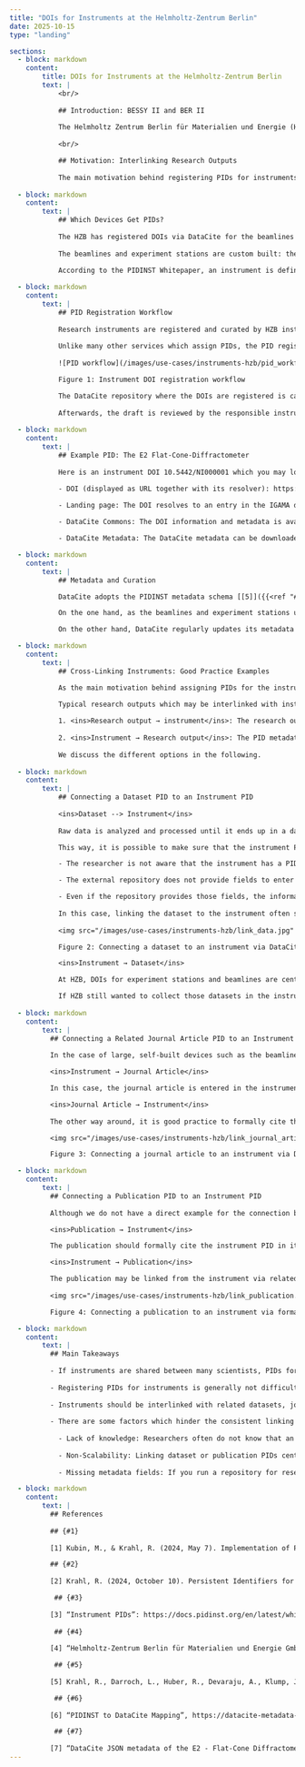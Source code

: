 ```yaml
---
title: "DOIs for Instruments at the Helmholtz-Zentrum Berlin"
date: 2025-10-15
type: "landing"

sections:
  - block: markdown
    content:
        title: DOIs for Instruments at the Helmholtz-Zentrum Berlin
        text: |
            <br/>          
  
            ## Introduction: BESSY II and BER II
            
            The Helmholtz Zentrum Berlin für Materialien und Energie (HZB) operates the BESSY II synchrotron radiation source and, until the end of 2019, did operate the BER II neutron source.  BESSY II is a third-generation synchrotron radiation source that produces extremely bright X-ray light which is fed through beamlines to experiment stations, where researchers use it for their experiments. The radiation is directed onto a sample, resulting in measurements which can be used to examine the sample. BER II had a reactor as a neutron source. Neutrons were generated as a chain reaction within the reactor. Some of them were led into beamlines and could be used to examine samples at experiment stations.
        
            <br/>

            ## Motivation: Interlinking Research Outputs
            
            The main motivation behind registering PIDs for instruments is to improve the interlinking of research outputs. Linking a dataset to the instrument that generated it provides more detailed provenance information for the dataset. For instance, the instrument PID could contain or reference specific technical details about the instrument that are pertinent to the dataset generation, thereby enhancing the FAIRness of the research data. Furthermore, interlinking datasets and instruments makes it easier to track an instrument's scientific output, or to find other datasets generated by the same instrument [[1]]({{<ref "#1" >}}).
                    
  - block: markdown
    content:
        text: |
            ## Which Devices Get PIDs?
          
            The HZB has registered DOIs via DataCite for the beamlines of BER II and the beamlines and experiment stations of BESSY II. In the case of BESSY II, the process of registering DOIs for all beamlines and experiment stations has started but is not yet complete, simply due to staffing capacity issues. Currently, there are 24 instrument DOIs already registered, including 15 beamlines of BER II, 5 beamlines of BESSY II and 4 experiment stations of BESSY II. As there are a total of approximately 45 beamlines and 60 experiment stations at BESSY II, more DOIs are planned to be registered at a later stage.
            
            The beamlines and experiment stations are custom built: they are one of a kind and there is no external manufacturer or model. They may contain off-the-shelf components, though. It takes the combination of a beamline and an experimental station to conduct a measurement. In the case of BER II, the beamlines and experiment stations were permanently connected to each other and considered as a single instrument. For BESSY II, some experiment stations are fixedly attached to a beamline, some stations may be moved between beamlines. Hence, DOIs are separately assigned to beamlines and experiment stations such that two DOIs together can uniquely identify the experimental environment [[2]]({{<ref "#2" >}}).             
            
            According to the PIDINST Whitepaper, an instrument is defined as a “device used for making measurements, alone or in conjunction with one or more supplementary devices” [[3]]({{<ref "#3" >}}). Strictly speaking, the beamlines themselves are not recording any measurements. However, they are part of the overall experimental setup and thus also assigned DOIs for practicality.

  - block: markdown
    content:
        text: |
            ## PID Registration Workflow
          
            Research instruments are registered and curated by HZB instrument scientists within the HZB instrument database IGAMA. Instruments in this database are assigned a DataCite DOI as needed. The main motivation for assigning DOIs is to interlink research outputs, whereas the database's main purpose is to allow users to find technical information about the instrument and to apply for experimental time. 
          
            Unlike many other services which assign PIDs, the PID registration for instruments at HZB is carried out centrally by a single employee, in consultation with the library and the scientists responsible for the instruments. It is very important to centrally coordinate the registration of instruments which are often reused by various researchers. Otherwise, if researchers were encouraged to assign PIDs to used instruments themselves, one instrument could end up with lots of different PIDs.
          
            ![PID workflow](/images/use-cases/instruments-hzb/pid_workflow.jpg)

            Figure 1: Instrument DOI registration workflow

            The DataCite repository where the DOIs are registered is called “Helmholtz-Zentrum Berlin für Materialien und Energie GmbH” [[4]]({{<ref "#4" >}}) and is part of the TIB consortium at DataCite. Registration of DOIs is carried out via the DataCite REST API. There is no direct integration between IGAMA and DataCite. In particular, no script runs to automatically extract PID metadata from the database to fill in the DataCite metadata fields. Given the relatively small number of instruments that need to be registered, it is simply not worth the effort to automate this process. Instead, a suggestion for the DataCite DOI metadata is generated manually (based on the metadata of the database entry).
            
            Afterwards, the draft is reviewed by the responsible instrument scientist, who will either accept it or improve the metadata record. Metadata collection and review is the most labour-intensive part of PID registration and is not always easy, but it is important to ensure high-quality metadata. Apart from metadata collection, the entire PID registration process for instruments was considered not complicated.
          
  - block: markdown
    content:
        text: |
            ## Example PID: The E2 Flat-Cone-Diffractometer
          
            Here is an instrument DOI 10.5442/NI000001 which you may look at as an example. The DOI uniquely identifies the “E2 Flat-Cone-Diffractometer”, a beamline which was part of BER II. The DOI has the following components/links:

            - DOI (displayed as URL together with its resolver): https://doi.org/10.5442/NI000001 

            - Landing page: The DOI resolves to an entry in the IGAMA database representing the beamline, available at the URL https://www.helmholtz-berlin.de/pubbin/igama_output?modus=einzel&sprache=en&gid=1698   
            
            - DataCite Commons: The DOI information and metadata is available at https://commons.datacite.org/doi.org/10.5442/NI000001      

            - DataCite Metadata: The DataCite metadata can be downloaded in different formats via the DataCite API. Here, it is in JSON format: https://api.datacite.org/application/vnd.datacite.datacite+json/10.5442/NI000001 

  - block: markdown
    content:
        text: |
            ## Metadata and Curation

            DataCite adopts the PIDINST metadata schema [[5]]({{<ref "#5" >}}). That is, there is a partial mapping from the PIDINST metadata schema to the DataCite metadata schema (for details, see [[6]]({{<ref "#6" >}})). To register an instrument DOI at DataCite, metadata is entered based on the requirements of the PIDINST/DataCite mapping. 

            On the one hand, as the beamlines and experiment stations usually do not change much over time, little metadata curation is necessary. However, if a device is decommissioned, it is good practice to record this in the instrument's DOI metadata (see, for example, the metadata for PID 10.5442/NI000001 [[7]]({{<ref "#7" >}}), where the instrument's availability is given under the dates property). 

            On the other hand, DataCite regularly updates its metadata schema. Schema version 4.5 enhanced the support of instrument PIDs in comparison to schema version 4.4, for example by adding the resourceTypeGeneral “Instrument”. HZB updated their instrument DOIs metadata accordingly.

  - block: markdown
    content:
        text: |
            ## Cross-Linking Instruments: Good Practice Examples

            As the main motivation behind assigning PIDs for the instruments was to interlink the instrument PIDs with corresponding research outputs, we present examples of good practice to show how this is carried out. 

            Typical research outputs which may be interlinked with instrument PIDs are datasets, publications, and journal articles. Theoretically, there would be two ways of how any of these types of research outputs could be linked with an instrument:
          
            1. <ins>Research output → instrument</ins>: The research output contains a reference to the instrument which collected the data (either via citation within the research output, or a link in the PID metadata).
          
            2. <ins>Instrument → Research output</ins>: The PID metadata of the instrument contains a reference to the research output connected to this instrument.
          
            We discuss the different options in the following.  
          
  - block: markdown
    content:
        text: |
            ## Connecting a Dataset PID to an Instrument PID
          
            <ins>Dataset --> Instrument</ins>
          
            Raw data is analyzed and processed until it ends up in a dataset which is ready for publication. Researchers whose publication data are based on raw data recorded at BER II or BESSY II have the possibility to publish their data in collaboration with HZB. In this case, the data are published at the HZB Data Service and receive a DataCite DOI. During the publication process, metadata is curated by HZB staff. As part of the curation process, the link to the instrument DOI is entered into the DOI metadata of the publication dataset.

            This way, it is possible to make sure that the instrument PID is entered into the DOI metadata of the publication data. However, this is an idealized workflow where curation ensures that an instrument PID is entered. Often, datasets are uploaded to external repositories. Then, there might be no clear way how datasets are connected to the PID of the generating instrument because of three reasons:

            - The researcher is not aware that the instrument has a PID which he can use.

            - The external repository does not provide fields to enter an instrument PID.

            - Even if the repository provides those fields, the information entered by the user may not be correctly included into the information that is passed on to DataCite by the system. 
          
            In this case, linking the dataset to the instrument often simply does not work out properly.
 
            <img src="/images/use-cases/instruments-hzb/link_data.jpg" alt="dataset" width="800"/>

            Figure 2: Connecting a dataset to an instrument via DataCite *relatedIdentifiers* (solid line). The dashed line represents the connection from the instrument to the dataset, which is not implemented by the HZB use-case because it does not scale. 

            <ins>Instrument → Dataset</ins>

            At HZB, DOIs for experiment stations and beamlines are centrally registered by HZB staff. As a consequence, researchers cannot directly enter their dataset PIDs into the instrument PID because they don’t have access to it.

            If HZB still wanted to collect those datasets in the instrument PID metadata, they would have to regularly collect all data publications and enter their PIDs into the instrument PID metadata. This approach would be theoretically possible, but in practice, it does not scale: there are simply way too many datasets being collected at any given instrument. Adding all of them as a related identifier to the instrument's PID record would bloat it beyond what is manageable.
 
  - block: markdown
    content:
        text: |
          ## Connecting a Related Journal Article PID to an Instrument PID
          
          In the case of large, self-built devices such as the beamlines and experiment stations at BER II and BESSY II, often, journal articles are written to describe the devices. 

          <ins>Instrument → Journal Article</ins>

          In this case, the journal article is entered in the instrument PID metadata by HZB staff. As there are usually just a few journal articles to describe a device, and these articles are written by HZB instrument scientists, it scales well to enter the single DOI of the journal article into the instrument DOI metadata.

          <ins>Journal Article → Instrument</ins>
          
          The other way around, it is good practice to formally cite the instrument PID from the journal article in the list of references. Since the example PID 10.5542/NI000001 was chronologically registered after the journal article 10.17815/jlsrf-4-110 was written, it was not possible to formally cite the instrument from the journal article. Nonetheless, we have included how such a citation would be realised in Figure 3 for completeness. 

          <img src="/images/use-cases/instruments-hzb/link_journal_article.jpg" alt="journal_article" width="800"/>

          Figure 3: Connecting a journal article to an instrument via DataCite *relatedIdentifiers* and formal citation.   

  - block: markdown
    content:
        text: |
          ## Connecting a Publication PID to an Instrument PID
          
          Although we do not have a direct example for the connection between the instrument and the publication, here is a short explanation how to link a publication to an instrument: 

          <ins>Publication → Instrument</ins>

          The publication should formally cite the instrument PID in its list of references.  

          <ins>Instrument → Publication</ins>

          The publication may be linked from the instrument via relatedIdentifiers. However, there would be the same scalability issue as with the Instrument → Dataset connection above.
          
          <img src="/images/use-cases/instruments-hzb/link_publication.jpg" alt="publication" width="800"/>

          Figure 4: Connecting a publication to an instrument via formal citation (solid line). The dashed line represents the connection from the instrument to the publication. 

  - block: markdown
    content:
        text: |
          ## Main Takeaways
          
          - If instruments are shared between many scientists, PIDs for instruments should be centrally assigned. This avoids PID duplication, and ensures high-quality instrument PID metadata.
          
          - Registering PIDs for instruments is generally not difficult. But the entry and collection of high-quality metadata requires some resources.
          
          - Instruments should be interlinked with related datasets, journal articles, and publications (where appropriate) to increase the FAIRness of research outputs.
          
          - There are some factors which hinder the consistent linking of instruments and research outputs:
          
            - Lack of knowledge: Researchers often do not know that an instrument, which they have used, has a PID which can be linked/cited from their datasets and publications. Make sure that the instrument PID is included into the landing page of the instrument and that a citation suggestion is given. 
          
            - Non-Scalability: Linking dataset or publication PIDs centrally in the instrument PID often does not scale because this would require quite some effort for collecting datasets and publications and updating instrument metadata records. Hence, it becomes even more important to encourage researchers to link their research outputs to the instrument PID.
          
            - Missing metadata fields: If you run a repository for research data, consider supplying a metadata field to the user where he can enter an instrument PID. Make sure that the instrument PID is correctly ingested to DataCite in the backend.

  - block: markdown
    content:
        text: |
          ## References
          
          ## {#1} 
          
          [1] Kubin, M., & Krahl, R. (2024, May 7). Implementation of PIDs for Instruments at HZB. Zenodo. https://doi.org/10.5281/zenodo.11122075 

          ## {#2}
          
          [2] Krahl, R. (2024, October 10). Persistent Identifiers for Instruments at HZB. Persistent Identifiers for Instruments Community Dialogue, Online. DataCite. https://doi.org/10.5281/zenodo.13910902

           ## {#3}
          
          [3] “Instrument PIDs”: https://docs.pidinst.org/en/latest/white-paper/instrument-pids.html (accessed 14.10.2025)
 
           ## {#4}
          
          [4] “Helmholtz-Zentrum Berlin für Materialien und Energie GmbH”, https://commons.datacite.org/repositories/tib.hzb?resource-type=instrument (accessed 14.10.2025)

           ## {#5}
          
          [5] Krahl, R., Darroch, L., Huber, R., Devaraju, A., Klump, J., Habermann, T., Stocker, M., & RDA PIDINST WG Members. (2022). Metadata Schema for the Persistent Identification of Instruments (1.0). Zenodo. https://doi.org/10.15497/RDA00070 

           ## {#6}
          
          [6] “PIDINST to DataCite Mapping”, https://datacite-metadata-schema.readthedocs.io/en/4.6/mappings/pidinst/ (accessed 14.10.2025)

           ## {#7}
          
          [7] “DataCite JSON metadata of the E2 - Flat-Cone Diffractometer”, https://api.datacite.org/application/vnd.datacite.datacite+json/10.5442/NI000001 (accessed 14.10.2025)
---
```


